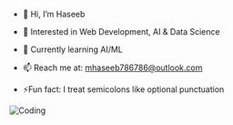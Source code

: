 - 👋 Hi, I’m Haseeb
- 👀 Interested in Web Development, AI & Data Science  
- 🌱 Currently learning AI/ML  
- 📫 Reach me at: mhaseeb786786@outlook.com

- ⚡Fun fact: I treat semicolons like optional punctuation

![Coding](https://media0.giphy.com/media/v1.Y2lkPTZjMDliOTUyN3p5MmtneHlpdXhqZjdjNnhnY2t5bHR1MGZqMWF3dHRuM2MyeTMyMiZlcD12MV9pbnRlcm5hbF9naWZfYnlfaWQmY3Q9Zw/qgQUggAC3Pfv687qPC/giphy.gif)
